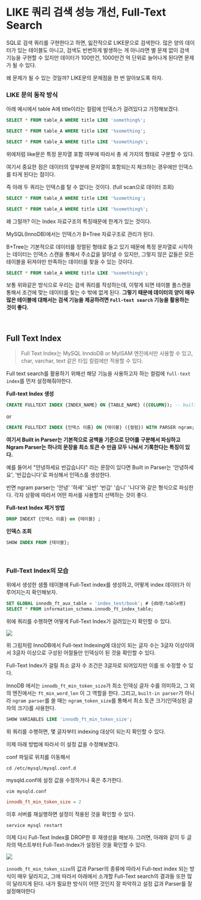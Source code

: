 # LIKE 쿼리 검색 성능 개선, Full-Text Search
 
SQL로 검색 쿼리를 구현한다고 하면, 읿잔적으로 LIKE문으로 검색한다. 많은 양의 데이터가 있는 테이블도 아니고, 검색도 빈번하게 발생하는 게 아니라면 별 문제 없이 검색 기능을 구현할 수 있지만 데이터가 100만건, 1000만건 억 단위로 늘어나게 된다면 문제가 될 수 있다.

왜 문제가 될 수 있는 것일까? LIKE문의 문제점을 한 번 알아보도록 하자.

### LIKE 문의 동작 방식

아래 예시에서 table A에 title이라는 컬럼에 인덱스가 걸려있다고 가정해보겠다.

```sql
SELECT * FROM table_A WHERE title LIKE 'something%';
```

```sql
SELECT * FROM table_A WHERE title LIKE '%something';
```

```sql
SELECT * FROM table_A WHERE title LIKE '%something%';
```

위에처럼 like문은 특정 문자열 포함 여부에 따라서 총 세 가지의 형태로 구분할 수 있다.

여기서 중요한 점은 데이터의 앞부분에 문자열이 포함되는지 체크하는 경우에만 인덱스를 타게 된다는 점이다.

즉 아래 두 쿼리는 인덱스를 탈 수 없다는 것이다. (full scan으로 데이터 조회)

```sql
SELECT * FROM table_A WHERE title LIKE '%something';
```

```sql
SELECT * FROM table_A WHERE title LIKE '%something%';
```

왜 그럴까? 이는 Index 자료구조의 특징때문에 한계가 있는 것이다.

MySQL(InnoDB)에서는 인덱스가 B+Tree 자료구조로 관리가 된다. 

B+Tree는 기본적으로 데이터를 정렬된 형태로 들고 있기 때문에 특정 문자열로 시작하는 데이터는 인덱스 스캔을 통해서 주소값을 알아낼 수 있지만, 그렇지 않은 값들은 모든 테이블을 뒤져야만 만족하는 데이터를 찾을 수 있는 것이다.


```sql
SELECT * FROM table_A WHERE title LIKE '%something%';
```

보통 위와같은 방식으로 우리는 검색 쿼리를 작성하는데, 이렇게 되면 테이블 풀스캔을 통해서 조건에 맞는 데이터를 찾는 수 밖에 없게 된다. **그렇기 때문에 데이터의 양이 매우 많은 테이블에 대해서는 검색 기능을 제공하려면 `Full-text search` 기능을 활용하는 것이 좋다.**

<br>

## Full Text Index

> Full Text Index는 MySQL InndoDB or MyISAM 엔진에서만 사용할 수 있고, char, varchar, text 같은 타입 컬럼에만 적용할 수 있다.

Full text search를 활용하기 위해선 해당 기능을 사용하고자 하는 컬럼에 `full-text index`를 먼저 설정해줘야한다.


**Full-text Index 생성**

```sql
CREATE FULLTEXT INDEX {INDEX_NAME} ON {TABLE_NAME} ({COLUMN}); -- built in parser 사용
```
or
```sql
CREATE FULLTEXT INDEX {인덱스 이름} ON {테이블} ({컬럼}) WITH PARSER ngram; -- ngram parser 사용
```

**여기서 Built in Parser는 기본적으로 공백을 기준으로 단어를 구분해서 파싱하고 Ngram Parser는 하나의 문장을 최소 토큰 수 만큼 모두 나눠서 기록한다는 특징이 있다.**

예를 들어서 "안녕하세요 반갑습니다" 라는 문장이 있다면 Built in Parser는 '안녕하세요', '반갑습니다'로 파싱해서 인덱스를 생성한다.

반면 ngram parser는 '안녕' '하세' '요반' '반갑' '습니' '니다'와 같은 형식으로 파싱한다. 각자 상황에 따라서 어떤 파서를 사용할지 선택하는 것이 좋다.


**Full-text Index 제거 방법**

```sql
DROP INDEXT {인덱스 이름} on {테이블} ;
```

**인덱스 조회**

```sql
SHOW INDEX FROM {테이블};
```

<br>

### Full-Text Index의 모습

위에서 생성한 샘플 테이블에 Full-Text index를 생성하고, 어떻게 index 데이터가 이루어지는지 확인해보자.

```sql
SET GLOBAL innodb_ft_aux_table = 'index_test/book'; # {db명/table명}
SELECT * FROM information_schema.innodb_ft_index_table;
```

위에 쿼리를 수행하면 어떻게 Full-Text Index가 걸려있는지 확인할 수 있다.

![](https://velog.velcdn.com/images/juhyeon1114/post/fef84caa-c7d6-4745-ae66-9fe1da82832a/image.png)

위 그림처럼 InnoDB에서 Full-text Indexing에 대상이 되는 글자 수는 3글자 이상이여서 3글자 이상으로 구성된 어절들만 인덱싱이 된 것을 확인할 수 있다.

Full-Text Index가 걸릴 최소 글자 수 조건은 3글자로 되어있지만 이를 또 수정할 수 있다.

InnoDB 에서는 `innodb_ft_min_token_size`가 최소 인덱싱 글자 수를 의미하고, 그 외의 엔진에서는 `ft_min_word_len` 이 그 역할을 한다. 그리고, `built-in parser`가 아니라 `ngram parser`를 쓸 때는 `ngram_token_size`를 통해서 최소 토큰 크기(인덱싱된 글자의 크기)를 사용한다.

```sql
SHOW VARIABLES LIKE 'innodb_ft_min_token_size';
```

위 쿼리를 수행하면, 몇 글자부터 indexing 대상이 되는지 확인할 수 있다.

이제 아래 방법에 따라서 이 설정 값을 수정해보겠다.

conf 파일로 위치를 이동해서

```shell
cd /etc/mysql/mysql.conf.d
```

mysqld.conf에 설정 값을 수정하거나 혹은 추가한다.

```shell
vim mysqld.conf
```

```conf
innodb_ft_min_token_size = 2
```

이후 서버를 재실행하면 설정이 적용된 것을 확인할 수 있다.

```shell
service mysql restart
```

이제 다시 Full-Text Index를 DROP한 후 재생성을 해보자. 그러면, 아래와 같이 두 글자의 텍스트부터 Full-Text-Index가 설정된 것을 확인할 수 있다.

![](https://velog.velcdn.com/images/juhyeon1114/post/300b8b83-f0c2-4a0f-96c4-5e518d38157a/image.png)

`innodb_ft_min_token_size`의 값과 Parser의 종류에 따라서 Full-text index 되는 방식이 매우 달라지고, 그에 따라서 아래에서 소개할 Full-Text search의 결과들 또한 많이 달라지게 된다. 내가 필요한 방식이 어떤 것인지 잘 파악하고 설정 값과 Parser를 잘 설정해야한다